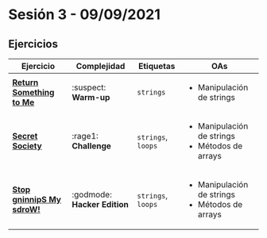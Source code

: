 # Sesión 3 - 09/09/2021

## Ejercicios

| Ejercicio                                                        | Complejidad                    | Etiquetas                    | OAs                                                                               |
| ---------------------------------------------------------------- | ------------------------------ | ---------------------------- | --------------------------------------------------------------------------------- |
| [**Return Something to Me**](../../exercises/return-something-warmup)   | :suspect: **Warm-up**        | `strings`          | <ul><li> Manipulación de strings </li></ul>                             |
| [**Secret Society**](../../exercises/secret-society)                    | :rage1: **Challenge**        | `strings`, `loops` | <ul><li> Manipulación de strings </li><li> Métodos de arrays </li></ul> |     |
| [**Stop gninnipS My sdroW!**](../../exercises/stop-gninnips-my-sdrow) | :godmode: **Hacker Edition** | `strings`, `loops` | <ul><li> Manipulación de strings</li><li> Métodos de arrays </li></ul>  |
